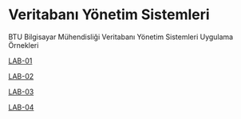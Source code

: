 # Veritabanı Yönetim Sistemleri

BTU Bilgisayar Mühendisliği Veritabanı Yönetim Sistemleri Uygulama Örnekleri

[LAB-01](lab01)

[LAB-02](lab02)

[LAB-03](lab03)

[LAB-04](lab04)
